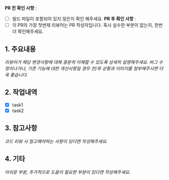 **PR 전 확인 사항** :
- [ ] 빌드 파일이 포함되어 있지 않은지 확인 해주세요.
**PR 후 확인 사항** : 
- [ ] 이 PR의 가장 첫번재 리뷰어는 PR 작성자입니다. 혹시 실수한 부분이 없는지, 한번 더 확인해주세요.

## 1. 주요내용
_리뷰어가 해당 변경사항에 대해 충분히 이해할 수 있도록 상세히 설명해주세요.
버그 수정이나거나, 기존 기능에 대한 개선사항일 경우 전/후 상황과 이미지를 첨부해주시면 더욱 좋습니다._

## 2. 작업내역 
- [x] task1
- [x] task2

## 3. 참고사항
_코드 리뷰 시 참고해야하는 사항이 있다면 작성해주세요._

## 4. 기타
_아쉬운 부분, 추가적으로 도움이 필요한 부분이 있다면 작성해주세요._

